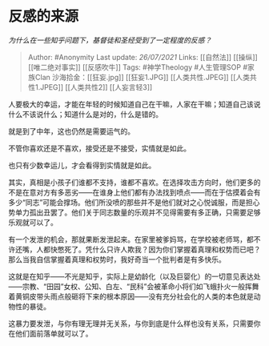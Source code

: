 # 反感的来源
*为什么在一些知乎问题下，基督徒和圣经受到了一定程度的反感？*

> Author: #Anonymity 
Last update: *26/07/2021* 
Links: [[自然法]] [[操纵]] [[唯二绝对事实]] [[反感吹牛]] 
Tags: #神学Theology #人生管理SOP #家族Clan 
沙海拾金：[[狂妄.jpg]] [[狂妄1.JPG]] [[人类共性.JPEG]] [[人类共性1.JPEG]] [[人类共性2]] [[人妄言轻3]] 
  

人要极大的幸运，才能在年轻的时候知道自己在干嘛，人家在干嘛；知道自己该说什么不该说什么；知道什么是对的，什么是错的。

就是到了中年，这也仍然是需要运气的。

不管你喜欢还是不喜欢，接受还是不接受，实情就是如此。

也只有少数幸运儿，才会看得到实情就是如此。

其实，真相是小孩子们谁都不支持，谁都不喜欢。在选择攻击方向时，他们更多的不是在意对方有多恶劣——在谁身上他们都有办法找到喷点——而在于估摸着会有多少“同志”可能会撑场。他们所没喷的那些并不是他们就对之心悦诚服，而是担心势单力孤出丑罢了。他们关于同志数量的乐观并不见得需要有多正确，只需要足够乐观就可以了。

有一个发泄的机会，那就果断发泄起来。在家里被爹妈骂，在学校被老师骂，都不许还嘴，人都快憋死了。凭什么只许人欺我？因为你们掌握着真理和权势而已吧？那么当我自信掌握着真理和权势时，我好奇当一个批判者是有多快乐。

这就是在知乎——不光是知乎，实际上是幼龄化（以及巨婴化）的一切意见表达处——宗教、“田园”女权、公知、白左、“民科”会被革命小将们如飞蛾扑火一般挥舞着黄铜皮带头雨点般砸将下来的根本原因——没有充分社会化的人类的本色就是动物性的暴徒。

这暴力要发泄，与你有理无理并无关系，与你到底是什么样也没有关系，只需要你在他们面前落单就可以了。